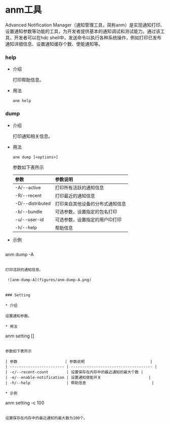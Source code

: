# anm工具

Advanced Notification Manager（通知管理工具，简称anm）是实现通知打印、设置通知参数等功能的工具，为开发者提供基本的通知调试和测试能力。通过该工具，开发者可以在hdc shell中，发送命令以执行各种系统操作，例如打印已发布通知详细信息、设置通知缓存个数、使能通知等。

### help

* 介绍

  打印帮助信息。

* 用法

  ```
  anm help
  ```

### dump

* 介绍

  打印通知相关信息。

* 用法

  ```
  anm dump [<options>]
  ```

  参数如下表所示

  | 参数             | 参数说明                         |
  | ---------------- | -------------------------------- |
  | -A/--active      | 打印所有活跃的通知信息           |
  | -R/--recent      | 打印最近的通知信息               |
  | -D/--distributed | 打印来自其他设备的分布式通知信息 |
  | -b/--bundle      | 可选参数，设置指定的包名打印     |
  | -u/--user-id     | 可选参数，设置指定的用户ID打印   |
  | -h/--help        | 帮助信息                         |

* 示例

  ```
anm dump -A
  ```

  打印活跃的通知信息。

   ![anm-dump-A](figures/anm-dump-A.png)


### Setting

* 介绍

  设置通知参数。

* 用法

  ```
  anm setting [<options>]
  ```

  参数如下表所示

  | 参数                     | 参数说明                             |
  | ------------------------ | ------------------------------------ |
  | -c/--recent-count        | 设置保存在内存中的最近通知的最大个数 |
  | -e/--enable-notification | 设置通知使能开关                     |
  | -h/--help                | 帮助信息                             |

* 示例

  ```
  anm setting -c 100
  ```

  设置保存在内存中的最近通知的最大数为100个。